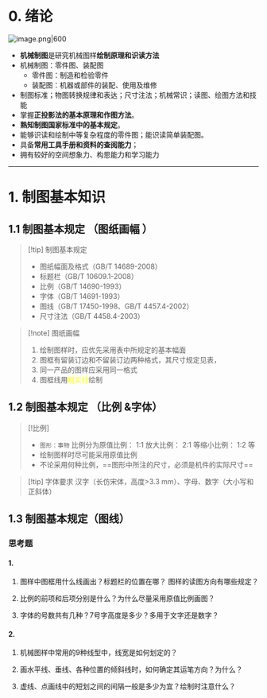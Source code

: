 # 0. 绪论 
![image.png|600](https://fig-1321973591.cos.ap-nanjing.myqcloud.com/20250317091257.png)

- **机械制图**是研究机械图样**绘制原理和识读方法**
- 机械制图：零件图、装配图 
	- 零件图：制造和检验零件
	- 装配图：机器或部件的装配、使用及维修
- 制图标准；物图转换规律和表达；尺寸注法；机械常识；读图、绘图方法和技能
- 掌握**正投影法的基本原理和作图方法**。
- **熟知制图国家标准中的基本规定**。
- 能够识读和绘制中等复杂程度的零件图；能识读简单装配图。 
- 具备**常用工具手册和资料的查阅能力**；
- 拥有较好的空间想象力、构思能力和学习能力
---
# 1. 制图基本知识 
## 1.1 制图基本规定 （图纸画幅 ）
>[!tip] 制图基本规定 
> - 图纸幅面及格式（GB/T 14689-2008） 
> - 标题栏（GB/T 10609.1-2008） 
> - 比例（GB/T 14690-1993）
> - 字体（GB/T 14691-1993） 
> - 图线（GB/T 17450-1998、GB/T 4457.4-2002） 
> - 尺寸注法（GB/T 4458.4-2003）

>[!note] 图纸画幅 
> 1. 绘制图样时，应优先采用表中所规定的基本幅面
> 2. 图框有留装订边和不留装订边两种格式，其尺寸规定见表，
> 3. 同一产品的图样应采用同一格式
> 4. 图框线用<font color="#ffff00">粗实线</font>绘制

## 1.2 制图基本规定 （比例 &字体）
>[!比例]
> - `图形：事物` 比例分为原值比例： 1∶1 放大比例： 2∶1 等缩小比例： 1∶2 等
> - 绘制图样时尽可能采用原值比例
> - 不论采用何种比例，==图形中所注的尺寸，必须是机件的实际尺寸==

>[!tip] 字体要求 
> 汉字（长仿宋体，高度>3.3 mm）、字母、数字（大小写和正斜体）

## 1.3 制图基本规定（图线）


### 思考题 
#### 1. 
1. 图样中图框用什么线画出？标题栏的位置在哪？ 图样的读图方向有哪些规定？

2.  比例的前项和后项分别是什么？为什么尽量采用原值比例画图？

3. 字体的号数共有几种？7号字高度是多少？多用于文字还是数字？

#### 2. 
1.  机械图样中常用的9种线型中，线宽是如何划定的？

2.  画水平线、垂线、各种位置的倾斜线时，如何确定其运笔方向？为什么？

3. 虚线、点画线中的短划之间的间隔一般是多少为宜？绘制时注意什么？